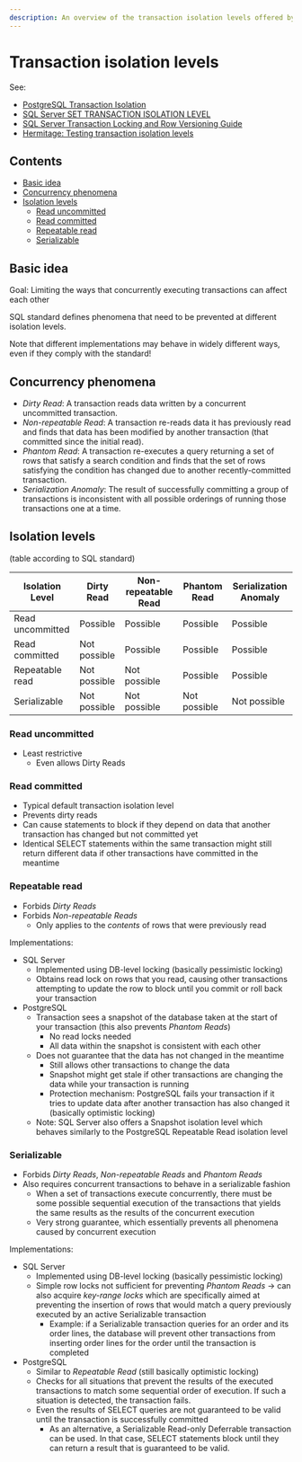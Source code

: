```yaml
---
description: An overview of the transaction isolation levels offered by relational databases
---
```


# Transaction isolation levels

See:

-   [PostgreSQL Transaction Isolation](https://www.postgresql.org/docs/current/static/transaction-iso.html)
-   [SQL Server SET TRANSACTION ISOLATION LEVEL](https://docs.microsoft.com/en-us/sql/t-sql/statements/set-transaction-isolation-level-transact-sql?view=sql-server-2017)
-   [SQL Server Transaction Locking and Row Versioning Guide](https://docs.microsoft.com/en-us/sql/relational-databases/sql-server-transaction-locking-and-row-versioning-guide?view=sql-server-2017)
-   [Hermitage: Testing transaction isolation levels](https://github.com/ept/hermitage)

## Contents

-   [Basic idea](#basic-idea)
-   [Concurrency phenomena](#concurrency-phenomena)
-   [Isolation levels](#isolation-levels)
    -   [Read uncommitted](#read-uncommitted)
    -   [Read committed](#read-committed)
    -   [Repeatable read](#repeatable-read)
    -   [Serializable](#serializable)

## Basic idea

Goal: Limiting the ways that concurrently executing transactions can affect each other

SQL standard defines phenomena that need to be prevented at different isolation levels.

Note that different implementations may behave in widely different ways, even if they comply with the standard!

## Concurrency phenomena

-   _Dirty Read_: A transaction reads data written by a concurrent uncommitted transaction.
-   _Non-repeatable Read_: A transaction re-reads data it has previously read and finds that data has been modified by another transaction (that committed since the initial read).
-   _Phantom Read_: A transaction re-executes a query returning a set of rows that satisfy a search condition and finds that the set of rows satisfying the condition has changed due to another recently-committed transaction.
-   _Serialization Anomaly_: The result of successfully committing a group of transactions is inconsistent with all possible orderings of running those transactions one at a time.

## Isolation levels

(table according to SQL standard)

| Isolation Level  | Dirty Read   | Non-repeatable Read | Phantom Read | Serialization Anomaly |
| ---------------- | ------------ | ------------------- | ------------ | --------------------- |
| Read uncommitted | Possible     | Possible            | Possible     | Possible              |
| Read committed   | Not possible | Possible            | Possible     | Possible              |
| Repeatable read  | Not possible | Not possible        | Possible     | Possible              |
| Serializable     | Not possible | Not possible        | Not possible | Not possible          |

### Read uncommitted

-   Least restrictive
    -   Even allows Dirty Reads

### Read committed

-   Typical default transaction isolation level
-   Prevents dirty reads
-   Can cause statements to block if they depend on data that another transaction has changed but not committed yet
-   Identical SELECT statements within the same transaction might still return different data if other transactions have committed in the meantime

### Repeatable read

-   Forbids _Dirty Reads_ 
-   Forbids _Non-repeatable Reads_
    -   Only applies to the _contents_ of rows that were previously read

Implementations:

-   SQL Server
    -   Implemented using DB-level locking (basically pessimistic locking)
    -   Obtains read lock on rows that you read, causing other transactions attempting to update the row to block until you commit or roll back your transaction
-   PostgreSQL
    -   Transaction sees a snapshot of the database taken at the start of your transaction (this also prevents _Phantom Reads_)
        -   No read locks needed
        -   All data within the snapshot is consistent with each other
    -   Does not guarantee that the data has not changed in the meantime
        -   Still allows other transactions to change the data
        -   Snapshot might get stale if other transactions are changing the data while your transaction is running
        -   Protection mechanism: PostgreSQL fails your transaction if it tries to update data after another transaction has also changed it (basically optimistic locking)
    -   Note: SQL Server also offers a Snapshot isolation level which behaves similarly to the PostgreSQL Repeatable Read isolation level

### Serializable

-   Forbids _Dirty Reads_, _Non-repeatable Reads_ and _Phantom Reads_
-   Also requires concurrent transactions to behave in a serializable fashion
    -   When a set of transactions execute concurrently, there must be some possible sequential execution of the transactions that yields the same results as the results of the concurrent execution
    -   Very strong guarantee, which essentially prevents all phenomena caused by concurrent execution

Implementations:

-   SQL Server
    -   Implemented using DB-level locking (basically pessimistic locking)
    -   Simple row locks not sufficient for preventing _Phantom Reads_ -> can also acquire _key-range locks_ which are specifically aimed at preventing the insertion of rows that would match a query previously executed by an active Serializable transaction
        -   Example: if a Serializable transaction queries for an order and its order lines, the database will prevent other transactions from inserting order lines for the order until the transaction is completed
-   PostgreSQL
    -   Similar to _Repeatable Read_ (still basically optimistic locking)
    -   Checks for all situations that prevent the results of the executed transactions to match some sequential order of execution. If such a situation is detected, the transaction fails.
    -   Even the results of SELECT queries are not guaranteed to be valid until the transaction is successfully committed
        -   As an alternative, a Serializable Read-only Deferrable transaction can be used. In that case, SELECT statements block until they can return a result that is guaranteed to be valid.
